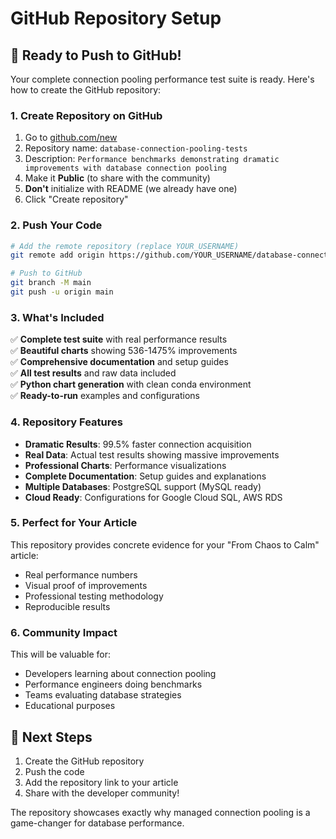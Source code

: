 # GitHub Repository Setup

## 🚀 Ready to Push to GitHub!

Your complete connection pooling performance test suite is ready. Here's how to create the GitHub repository:

### 1. Create Repository on GitHub
1. Go to [github.com/new](https://github.com/new)
2. Repository name: `database-connection-pooling-tests`
3. Description: `Performance benchmarks demonstrating dramatic improvements with database connection pooling`
4. Make it **Public** (to share with the community)
5. **Don't** initialize with README (we already have one)
6. Click "Create repository"

### 2. Push Your Code
```bash
# Add the remote repository (replace YOUR_USERNAME)
git remote add origin https://github.com/YOUR_USERNAME/database-connection-pooling-tests.git

# Push to GitHub
git branch -M main
git push -u origin main
```

### 3. What's Included

✅ **Complete test suite** with real performance results  
✅ **Beautiful charts** showing 536-1475% improvements  
✅ **Comprehensive documentation** and setup guides  
✅ **All test results** and raw data included  
✅ **Python chart generation** with clean conda environment  
✅ **Ready-to-run** examples and configurations  

### 4. Repository Features

- **Dramatic Results**: 99.5% faster connection acquisition
- **Real Data**: Actual test results showing massive improvements
- **Professional Charts**: Performance visualizations
- **Complete Documentation**: Setup guides and explanations
- **Multiple Databases**: PostgreSQL support (MySQL ready)
- **Cloud Ready**: Configurations for Google Cloud SQL, AWS RDS

### 5. Perfect for Your Article

This repository provides concrete evidence for your "From Chaos to Calm" article:
- Real performance numbers
- Visual proof of improvements
- Professional testing methodology
- Reproducible results

### 6. Community Impact

This will be valuable for:
- Developers learning about connection pooling
- Performance engineers doing benchmarks
- Teams evaluating database strategies
- Educational purposes

## 🎯 Next Steps

1. Create the GitHub repository
2. Push the code
3. Add the repository link to your article
4. Share with the developer community!

The repository showcases exactly why managed connection pooling is a game-changer for database performance.